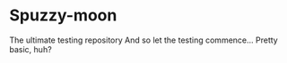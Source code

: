 # Spuzzy-moon
The ultimate testing repository
And so let the testing commence...
Pretty basic, huh?
